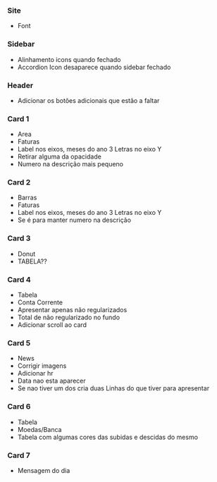 ### Site

- Font


### Sidebar

- Alinhamento icons quando fechado
- Accordion Icon desaparece quando sidebar fechado

### Header

- Adicionar os botões adicionais que estão a faltar

### Card 1

- Area
- Faturas
- Label nos eixos, meses do ano 3 Letras no eixo Y
- Retirar alguma da opacidade
- Numero na descrição mais pequeno

### Card 2

- Barras
- Faturas
- Label nos eixos, meses do ano 3 Letras no eixo Y
- Se é para manter numero na descrição

### Card 3

- Donut
- TABELA??

### Card 4

- Tabela
- Conta Corrente
- Apresentar apenas não regularizados
- Total de não regularizado no fundo
- Adicionar scroll ao card

### Card 5

- News
- Corrigir imagens
- Adicionar hr
- Data nao esta aparecer
- Se nao tiver um dos cria duas Linhas do que tiver para apresentar

### Card 6

- Tabela
- Moedas/Banca
- Tabela com algumas cores das subidas e descidas do mesmo

### Card 7

- Mensagem do dia
